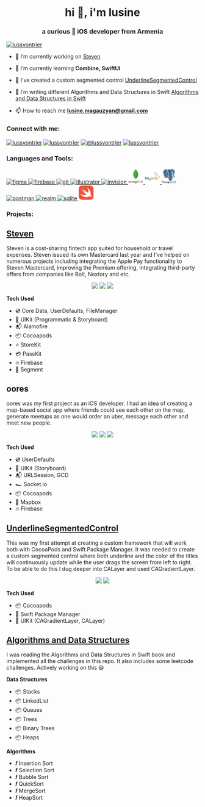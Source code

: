 <h1 align="center">hi 👋, i'm lusine</h1>
<h3 align="center">a curious 🧐 iOS developer from Armenia</h3>

<p align="left"> <a href="https://twitter.com/lussvontrier" target="blank"><img src="https://img.shields.io/twitter/follow/lussvontrier?logo=twitter&style=for-the-badge" alt="lussvontrier" /></a> </p>

- 🔭 I’m currently working on [Steven](https://apps.apple.com/se/app/steven-gets-you-even/id1152325549?l=en)

- 🌱 I’m currently learning **Combine, SwiftUI**

- 👯 I've created a custom segmented control [UnderlineSegmentedControl](https://github.com/lussvontrier/UnderlineSegmentedControl)

- 🧐 I’m writing different Algorithms and Data Structures in Swift [Algorithms and Data Structures in Swift](https://github.com/lussvontrier/AlgorithmsAndDataStructures-Swift)

- 📫 How to reach me **lusine.magauzyan@gmail.com**

<h3 align="left">Connect with me:</h3>
<p align="left">
<a href="https://twitter.com/lussvontrier" target="blank"><img align="center" src="https://raw.githubusercontent.com/rahuldkjain/github-profile-readme-generator/master/src/images/icons/Social/twitter.svg" alt="lussvontrier" height="30" width="40" /></a>
<a href="https://instagram.com/lussvontrier" target="blank"><img align="center" src="https://raw.githubusercontent.com/rahuldkjain/github-profile-readme-generator/master/src/images/icons/Social/instagram.svg" alt="lussvontrier" height="30" width="40" /></a>
<a href="https://medium.com/@lussvontrier" target="blank"><img align="center" src="https://raw.githubusercontent.com/rahuldkjain/github-profile-readme-generator/master/src/images/icons/Social/medium.svg" alt="@lussvontrier" height="30" width="40" /></a>
<a href="https://www.leetcode.com/lussvontrier" target="blank"><img align="center" src="https://raw.githubusercontent.com/rahuldkjain/github-profile-readme-generator/master/src/images/icons/Social/leet-code.svg" alt="lussvontrier" height="30" width="40" /></a>
</p>

<h3 align="left">Languages and Tools:</h3>
<p align="left"> <a href="https://www.figma.com/" target="_blank" rel="noreferrer"> <img src="https://www.vectorlogo.zone/logos/figma/figma-icon.svg" alt="figma" width="40" height="40"/> </a> <a href="https://firebase.google.com/" target="_blank" rel="noreferrer"> <img src="https://www.vectorlogo.zone/logos/firebase/firebase-icon.svg" alt="firebase" width="40" height="40"/> </a> <a href="https://git-scm.com/" target="_blank" rel="noreferrer"> <img src="https://www.vectorlogo.zone/logos/git-scm/git-scm-icon.svg" alt="git" width="40" height="40"/> </a> <a href="https://www.adobe.com/in/products/illustrator.html" target="_blank" rel="noreferrer"> <img src="https://www.vectorlogo.zone/logos/adobe_illustrator/adobe_illustrator-icon.svg" alt="illustrator" width="40" height="40"/> </a> <a href="https://www.invisionapp.com/" target="_blank" rel="noreferrer"> <img src="https://www.vectorlogo.zone/logos/invisionapp/invisionapp-icon.svg" alt="invision" width="40" height="40"/> </a> <a href="https://www.mongodb.com/" target="_blank" rel="noreferrer"> <img src="https://raw.githubusercontent.com/devicons/devicon/master/icons/mongodb/mongodb-original-wordmark.svg" alt="mongodb" width="40" height="40"/> </a> <a href="https://www.mysql.com/" target="_blank" rel="noreferrer"> <img src="https://raw.githubusercontent.com/devicons/devicon/master/icons/mysql/mysql-original-wordmark.svg" alt="mysql" width="40" height="40"/> </a> <a href="https://www.postgresql.org" target="_blank" rel="noreferrer"> <img src="https://raw.githubusercontent.com/devicons/devicon/master/icons/postgresql/postgresql-original-wordmark.svg" alt="postgresql" width="40" height="40"/> </a> <a href="https://postman.com" target="_blank" rel="noreferrer"> <img src="https://www.vectorlogo.zone/logos/getpostman/getpostman-icon.svg" alt="postman" width="40" height="40"/> </a> <a href="https://realm.io/" target="_blank" rel="noreferrer"> <img src="https://raw.githubusercontent.com/bestofjs/bestofjs-webui/8665e8c267a0215f3159df28b33c365198101df5/public/logos/realm.svg" alt="realm" width="40" height="40"/> </a> <a href="https://www.sqlite.org/" target="_blank" rel="noreferrer"> <img src="https://www.vectorlogo.zone/logos/sqlite/sqlite-icon.svg" alt="sqlite" width="40" height="40"/> </a> <a href="https://developer.apple.com/swift/" target="_blank" rel="noreferrer"> <img src="https://raw.githubusercontent.com/devicons/devicon/master/icons/swift/swift-original.svg" alt="swift" width="40" height="40"/> </a> </p>

<h3 align="left">Projects:</h3>

## [Steven](https://apps.apple.com/se/app/steven-gets-you-even/id1152325549?l=en)
Steven is a cost-sharing fintech app suited for household or travel expenses. Steven issued its own Mastercard last year and I've helped on numerous projects including integrating the Apple Pay functionality to Steven Mastercard, improving the Premium offering, integrating third-party offers from companies like Bolt, Nextory and etc.

<p align="center">
<img src="https://user-images.githubusercontent.com/38229845/225758706-aaa14ad3-fbd3-4dfc-bb0d-18264e9add44.jpg" width="200"/>
<img src="https://user-images.githubusercontent.com/38229845/225758818-814024d6-cef6-4e0e-8af5-471c773c47d4.jpg" width="200"/>
<img src="https://user-images.githubusercontent.com/38229845/225758875-6af0f2f8-f7f6-4821-8c01-f7409c458575.jpg" width="200"/>
</p>

**Tech Used**
- 💿 Core Data, UserDefaults, FileManager
- 🎨 UIKit (Programmatic & Storyboard)
- 📬 Alamofire
- 📦 Cocoapods
- ⭐️ StoreKit
- 💳 PassKit
- 🔥 Firebase
- 👣 Segment 

## oores
oores was my first project as an iOS developer. I had an idea of creating a map-based social app where friends could see each other on the map, generate meetups as one would order an uber, message each other and meet new people.

<p align="center">
<img src="https://user-images.githubusercontent.com/38229845/225763531-0d59b8e8-92b5-4a54-81fe-24063c46cba6.jpeg" width="200"/>
<img src="https://user-images.githubusercontent.com/38229845/225763540-88115de5-101e-4d10-88cc-e04633967e68.jpeg" width="200"/>
<img src="https://user-images.githubusercontent.com/38229845/225763550-5067d819-3f72-4e4e-a4ea-01acb8f09676.jpeg" width="200"/>
</p>

**Tech Used**
- 💿 UserDefaults
- 🎨 UIKit (Storyboard)
- 📬 URLSession, GCD
- 🏎️ Socket.io
- 📦 Cocoapods
- 📍 Mapbox
- 🔥 Firebase

## [UnderlineSegmentedControl](https://github.com/lussvontrier/UnderlineSegmentedControl)

This was my first attempt at creating a custom framework that will work both with CocoaPods and Swift Package Manager. It was needed to create a custom segmented control where both underline and the color of the titles will continuously update while the user drags the screen from left to right. To be able to do this I dug deeper into CALayer and used CAGradientLayer.

<p align="center">
<img src="https://user-images.githubusercontent.com/38229845/225765117-bdf42a97-60de-4f82-8f87-0844e20cd455.jpeg" width="200"/>
<img src="https://user-images.githubusercontent.com/38229845/225766875-bc1b9ddb-cddb-47aa-8ab2-c3c8404d5413.gif" width="200"/>

**Tech Used**
- 📦 Cocoapods
- 🎁 Swift Package Manager
- 🎨 UIKit (CAGradientLayer, CALayer)
  
## [Algorithms and Data Structures](https://github.com/lussvontrier/AlgorithmsAndDataStructures-Swift)

I was reading the Algorithms and Data Structures in Swift book and implemented all the challenges in this repo. It also includes some leetcode challenges. Actively working on this 😃

**Data Structures**
- 📦 Stacks
- 📦 LinkedList
- 📦 Queues
- 📦 Trees
- 📦 Binary Trees
- 📦 Heaps

**Algorithms**
- 𝒇 Insertion Sort
- 𝒇 Selection Sort
- 𝒇 Bubble Sort
- 𝒇 QuickSort
- 𝒇 MergeSort
- 𝒇 HeapSort

